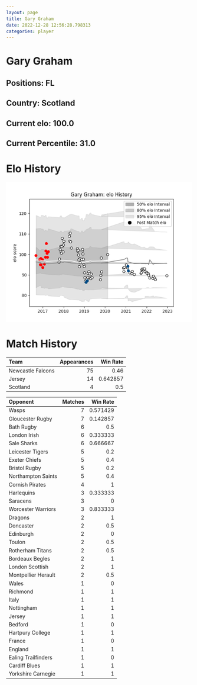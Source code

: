 ```yaml
---  
layout: page  
title: Gary Graham  
date: 2022-12-28 12:56:28.798313  
categories: player  
---
```

# Gary Graham

## Positions: FL

## Country: Scotland

## Current elo: 100.0

## Current Percentile: 31.0

# Elo History


![elo history](history_GaryGraham.png)
# Match History


| Team              |   Appearances |   Win Rate |
|:------------------|--------------:|-----------:|
| Newcastle Falcons |            75 |   0.46     |
| Jersey            |            14 |   0.642857 |
| Scotland          |             4 |   0.5      |

| Opponent            |   Matches |   Win Rate |
|:--------------------|----------:|-----------:|
| Wasps               |         7 |   0.571429 |
| Gloucester Rugby    |         7 |   0.142857 |
| Bath Rugby          |         6 |   0.5      |
| London Irish        |         6 |   0.333333 |
| Sale Sharks         |         6 |   0.666667 |
| Leicester Tigers    |         5 |   0.2      |
| Exeter Chiefs       |         5 |   0.4      |
| Bristol Rugby       |         5 |   0.2      |
| Northampton Saints  |         5 |   0.4      |
| Cornish Pirates     |         4 |   1        |
| Harlequins          |         3 |   0.333333 |
| Saracens            |         3 |   0        |
| Worcester Warriors  |         3 |   0.833333 |
| Dragons             |         2 |   1        |
| Doncaster           |         2 |   0.5      |
| Edinburgh           |         2 |   0        |
| Toulon              |         2 |   0.5      |
| Rotherham Titans    |         2 |   0.5      |
| Bordeaux Begles     |         2 |   1        |
| London Scottish     |         2 |   1        |
| Montpellier Herault |         2 |   0.5      |
| Wales               |         1 |   0        |
| Richmond            |         1 |   1        |
| Italy               |         1 |   1        |
| Nottingham          |         1 |   1        |
| Jersey              |         1 |   1        |
| Bedford             |         1 |   0        |
| Hartpury College    |         1 |   1        |
| France              |         1 |   0        |
| England             |         1 |   1        |
| Ealing Trailfinders |         1 |   0        |
| Cardiff Blues       |         1 |   1        |
| Yorkshire Carnegie  |         1 |   1        |
